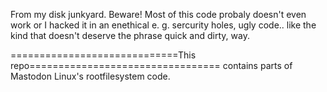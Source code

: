 From my disk junkyard. Beware! Most of this code probaly doesn't
even work or I hacked it in an enethical e. g. sercurity holes, ugly code.. like the kind that doesn't
deserve the phrase quick and dirty, way.

=============================This repo=================================
contains parts of Mastodon Linux's rootfilesystem code.
